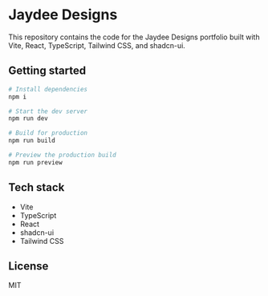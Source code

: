# Jaydee Designs

This repository contains the code for the Jaydee Designs portfolio built with Vite, React, TypeScript, Tailwind CSS, and shadcn-ui.

## Getting started

```sh
# Install dependencies
npm i

# Start the dev server
npm run dev

# Build for production
npm run build

# Preview the production build
npm run preview
```

## Tech stack

- Vite
- TypeScript
- React
- shadcn-ui
- Tailwind CSS

## License

MIT
